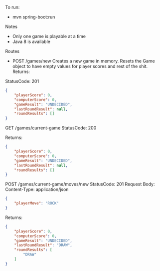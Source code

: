 To run:

- mvn spring-boot:run

Notes

- Only one game is playable at a time
- Java 8 is available

Routes

- POST /games/new
Creates a new game in memory. Resets the Game object to have empty values for player scores and rest of the shit.
Returns:

StatusCode: 201
```json 
{
    "playerScore": 0,
    "computerScore": 0,
    "gameResult": "UNDECIDED",
    "lastRoundResult": null,
    "roundResults": []
}
```

GET /games/current-game
StatusCode: 200

Returns: 
```json
{
    "playerScore": 0,
    "computerScore": 0,
    "gameResult": "UNDECIDED",
    "lastRoundResult": null,
    "roundResults": []
}
```

POST /games/current-game/moves/new
StatusCode: 201
Request Body:
Content-Type: application/json
```json
{
	"playerMove": "ROCK"
}
```

Returns: 
```json
{
    "playerScore": 0,
    "computerScore": 0,
    "gameResult": "UNDECIDED",
    "lastRoundResult": "DRAW",
    "roundResults": [
        "DRAW"
    ]
}
```
